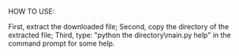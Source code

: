 HOW TO USE:

First, extract the downloaded file;
Second, copy the directory of the extracted file;
Third, type: "python the directory\main.py help" in the command prompt for some help.

